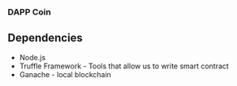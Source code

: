 ### DAPP Coin

## Dependencies
* Node.js
* Truffle Framework - Tools that allow us to write smart contract
* Ganache - local blockchain